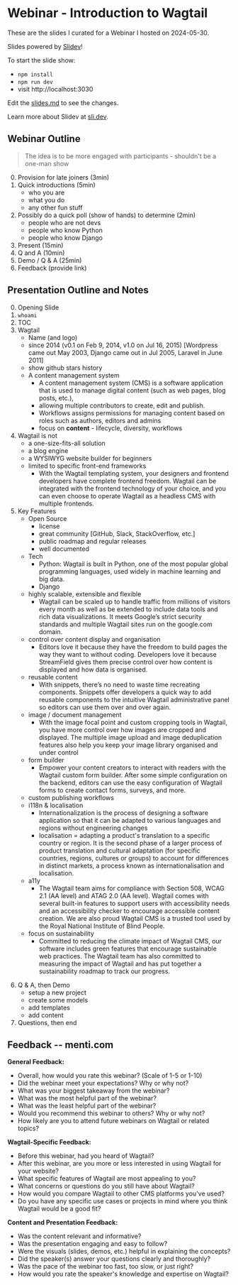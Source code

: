 # Webinar - Introduction to Wagtail

These are the slides I curated for a Webinar I hosted on 2024-05-30.

Slides powered by [Slidev](https://github.com/slidevjs/slidev)!

To start the slide show:

- `npm install`
- `npm run dev`
- visit http://localhost:3030

Edit the [slides.md](./slides.md) to see the changes.

Learn more about Slidev at [sli.dev](https://sli.dev/).

## Webinar Outline

> The idea is to be more engaged with participants - shouldn't be a one-man show

0. Provision for late joiners (3min)
1. Quick introductions (5min)
   - who you are
   - what you do
   - any other fun stuff
2. Possibly do a quick poll (show of hands) to determine (2min)
   - people who are not devs
   - people who know Python
   - people who know Django
3. Present (15min)
4. Q and A (10min)
5. Demo / Q & A (25min)
6. Feedback (provide link)

## Presentation Outline and Notes

0. Opening Slide     <!--show at webinar.start() -->
1. `whoami`            <!--for item 1 of the webinar -->
2. TOC
3. Wagtail
    - Name (and logo)
    - since 2014 (v0.1 on Feb 9, 2014, v1.0 on Jul 16, 2015) [Wordpress came out May 2003, Django came out in Jul 2005, Laravel in June 2011]
    - show github stars history
    - A content management system
        - A content management system (CMS) is a software application that is used to manage digital content (such as web pages, blog posts, etc.), 
        - allowing multiple contributors to create, edit and publish.
        - Workflows assigns permissions for managing content based on roles such as authors, editors and admins
        - focus on **content** - lifecycle, diversity, workflows
4. Wagtail is not
    - a one-size-fits-all solution
    - a blog engine
    - a WYSIWYG website builder for beginners
    - limited to specific front-end frameworks
        - With the Wagtail templating system, your designers and frontend developers have complete frontend freedom. Wagtail can be integrated with the frontend technology of your choice, and you can even choose to operate Wagtail as a headless CMS with multiple frontends.
5. Key Features
    - Open Source 
        - license
        - great community [GitHub, Slack, StackOverflow, etc.]
        - public roadmap and regular releases
        - well documented
    - Tech
        - Python: Wagtail is built in Python, one of the most popular global programming languages, used widely in machine learning and big data.
        - Django
    - highly scalable, extensible and flexible
        - Wagtail can be scaled up to handle traffic from millions of visitors every month as well as be extended to include data tools and rich data visualizations. It meets Google’s strict security standards and multiple Wagtail sites run on the google.com domain.
    - control over content display and organisation
        - Editors love it because they have the freedom to build pages the way they want to without coding. Developers love it because StreamField gives them precise control over how content is displayed and how data is organised.
    - reusable content
        - With snippets, there’s no need to waste time recreating components. Snippets offer developers a quick way to add reusable components to the intuitive Wagtail administrative panel so editors can use them over and over again.
    - image / document management 
        - With the image focal point and custom cropping tools in Wagtail, you have more control over how images are cropped and displayed. The multiple image upload and image deduplication features also help you keep your image library organised and under control
    - form builder
        - Empower your content creators to interact with readers with the Wagtail custom form builder. After some simple configuration on the backend, editors can use the easy configuration of Wagtail forms to create contact forms, surveys, and more.
    - custom publishing workflows
    <!-- numeronym. Numeronyms are a type of abbreviation where numbers are used to represent the number of letters omitted between the first and last letters of a word. -->
    - i118n & localisation
        - Internationalization is the process of designing a software application so that it can be adapted to various languages and regions without engineering changes
        - localisation = adapting a product's translation to a specific country or region. It is the second phase of a larger process of product translation and cultural adaptation (for specific countries, regions, cultures or groups) to account for differences in distinct markets, a process known as internationalisation and localisation.
    - a11y
        - The Wagtail team aims for compliance with Section 508, WCAG 2.1 (AA level) and ATAG 2.0 (AA level). Wagtail comes with several built-in features to support users with accessibility needs and an accessibility checker to encourage accessible content creation. We are also proud Wagtail CMS is a trusted tool used by the Royal National Institute of Blind People.
    - focus on sustainability
        - Committed to reducing the climate impact of Wagtail CMS, our software includes green features that encourage sustainable web practices. The Wagtail team has also committed to measuring the impact of Wagtail and has put together a sustainability roadmap to track our progress.
<!-- // 6. Wagtail is for you if...[add these to No. 5, as required]
    - You need a highly customizable CMS
    - You want a CMS that scales
    - You value developer experience
    - You prioritize content editing experience
    - You want a CMS with a strong community
    - You want a CMS that integrates with other tools -->
6. Q & A, then Demo
    - setup a new project
    - create some models
    - add templates
    - add content
7. Questions, then end

## Feedback -- menti.com

**General Feedback:**

-   Overall, how would you rate this webinar? (Scale of 1-5 or 1-10)
-   Did the webinar meet your expectations? Why or why not?
-   What was your biggest takeaway from the webinar?
-   What was the most helpful part of the webinar?
-   What was the least helpful part of the webinar?
-   Would you recommend this webinar to others? Why or why not?
-   How likely are you to attend future webinars on Wagtail or related topics?

**Wagtail-Specific Feedback:**

-   Before this webinar, had you heard of Wagtail?
-   After this webinar, are you more or less interested in using Wagtail for your website?
-   What specific features of Wagtail are most appealing to you?
-   What concerns or questions do you still have about Wagtail?
-   How would you compare Wagtail to other CMS platforms you've used?
-   Do you have any specific use cases or projects in mind where you think Wagtail would be a good fit?

**Content and Presentation Feedback:**

-   Was the content relevant and informative?
-   Was the presentation engaging and easy to follow?
-   Were the visuals (slides, demos, etc.) helpful in explaining the concepts?
-   Did the speaker(s) answer your questions clearly and thoroughly?
-   Was the pace of the webinar too fast, too slow, or just right?
-   How would you rate the speaker's knowledge and expertise on Wagtail?
